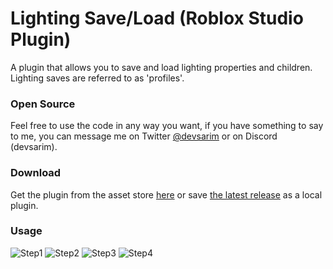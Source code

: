 # Lighting Save/Load (Roblox Studio Plugin)
A plugin that allows you to save and load lighting properties and children. Lighting saves are referred to as 'profiles'.

### Open Source
Feel free to use the code in any way you want, if you have something to say to me, you can message me on Twitter [@devsarim](https://www.twitter.com/devsarim) or on Discord (devsarim).

### Download
Get the plugin from the asset store [here](https://create.roblox.com/store/asset/16083256236) or save [the latest release](https://github.com/devsarim/lighting-save-load/releases) as a local plugin. 

### Usage

![Step1](https://github.com/devsarim/lighting-save-load/assets/55910649/cded57f7-608b-43b7-8904-5c715ed1ba68)
![Step2](https://github.com/devsarim/lighting-save-load/assets/55910649/15ac0ba4-0bfd-4d4a-8cd3-d10018b9e620)
![Step3](https://github.com/devsarim/lighting-save-load/assets/55910649/c33d9352-1347-4402-9680-88f62e28a7b2)
![Step4](https://github.com/devsarim/lighting-save-load/assets/55910649/5cb6eaff-328f-44f9-a797-6b0a5243b4ba)
